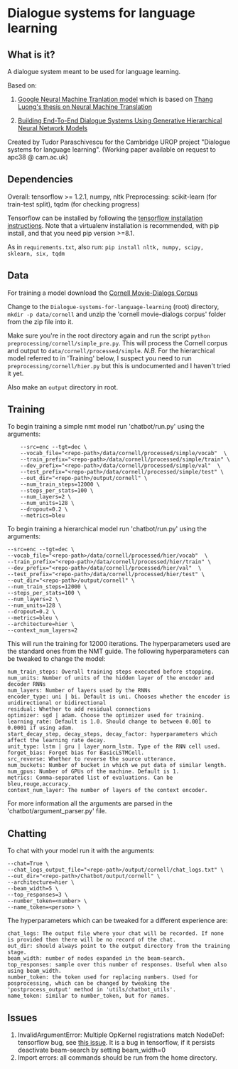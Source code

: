 #                          Dialogue systems for language learning
            
What is it?
-----------
  
A dialogue system meant to be used for language learning.

Based on:

1) [Google Neural Machine Tranlation model](https://github.com/tensorflow/nmt) which is based on [Thang Luong's thesis on Neural Machine Translation](https://github.com/lmthang/thesis)

2)  [Building End-To-End Dialogue Systems Using Generative Hierarchical Neural Network Models](https://arxiv.org/pdf/1507.04808.pdf)

Created by Tudor Paraschivescu for the Cambridge UROP project "Dialogue systems for language learning". (Working paper available on request to apc38 @ cam.ac.uk)


Dependencies
-------
Overall: tensorflow >= 1.2.1, numpy, nltk
Preprocessing: scikit-learn (for train-test split), tqdm (for checking progress)

Tensorflow can be installed by following the [tensorflow installation instructions](https://www.tensorflow.org/install/). Note that a virtualenv installation is recommended, with pip install, and that you need pip version >=8.1.

As in `requirements.txt`, also run: `pip install nltk, numpy, scipy, sklearn, six, tqdm`


Data
-------

For training a model download the [Cornell Movie-Dialogs Corpus](http://www.mpi-sws.org/~cristian/data/cornell_movie_dialogs_corpus.zip)

Change to the `Dialogue-systems-for-language-learning` (root) directory, `mkdir -p data/cornell` and unzip the 'cornell movie-dialogs corpus' folder from the zip file into it.

Make sure you're in the root directory again and run the script `python preprocessing/cornell/simple_pre.py`. This will process the Cornell corpus and output to `data/cornell/processed/simple`. _N.B._ For the hierarchical model referred to in 'Training' below, I suspect you need to run `preprocessing/cornell/hier.py` but this is undocumented and I haven't tried it yet.

Also make an `output` directory in root.


Training
--------
  
To begin training a simple nmt model run 'chatbot/run.py' using the arguments:
  
        --src=enc --tgt=dec \
        --vocab_file="<repo-path>/data/cornell/processed/simple/vocab"  \
        --train_prefix="<repo-path>/data/cornell/processed/simple/train" \
        --dev_prefix="<repo-path>/data/cornell/processed/simple/val"  \
        --test_prefix="<repo-path>/data/cornell/processed/simple/test" \
        --out_dir="<repo-path>/output/cornell" \
        --num_train_steps=12000 \
        --steps_per_stats=100 \
        --num_layers=2 \
        --num_units=128 \
        --dropout=0.2 \
        --metrics=bleu
        
To begin training a hierarchical model run 'chatbot/run.py' using the arguments:

    --src=enc --tgt=dec \
    --vocab_file="<repo-path>/data/cornell/processed/hier/vocab"  \
    --train_prefix="<repo-path>/data/cornell/processed/hier/train" \
    --dev_prefix="<repo-path>/data/cornell/processed/hier/val"  \
    --test_prefix="<repo-path>/data/cornell/processed/hier/test" \
    --out_dir="<repo-path>/output/cornell" \
    --num_train_steps=12000 \
    --steps_per_stats=100 \
    --num_layers=2 \
    --num_units=128 \
    --dropout=0.2 \
    --metrics=bleu \
    --architecture=hier \
    --context_num_layers=2
        

        
This will run the training for 12000 iterations. The hyperparameters used are the standard ones from the NMT guide. The following hyperparameters can be tweaked to change the model:
    
    num_train_steps: Overall training steps executed before stopping.
    num_units: Number of units of the hidden layer of the encoder and decoder RNNs
    num_layers: Number of layers used by the RNNs
    encoder_type: uni | bi. Default is uni. Chooses whether the encoder is unidirectional or bidirectional
    residual: Whether to add residual connections
    optimizer: sgd | adam. Choose the optimizer used for training.
    learning_rate: Default is 1.0. Should change to between 0.001 to 0.0001 if using adam.
    start_decay_step, decay_steps, decay_factor: hyperparameters which affect the learning rate decay.
    unit_type: lstm | gru | layer_norm_lstm. Type of the RNN cell used.
    forget_bias: Forget bias for BasicLSTMCell.
    src_reverse: Whether to reverse the source utterance.
    num_buckets: Number of bucket in which we put data of similar length.
    num_gpus: Number of GPUs of the machine. Default is 1.
    metrics: Comma-separated list of evaluations. Can be bleu,rouge,accuracy.
    context_num_layer: The number of layers of the context encoder.
    
For more information all the arguments are parsed in the 'chatbot/argument_parser.py' file.

Chatting
-------
To chat with your model run it with the arguments:

    --chat=True \
    --chat_logs_output_file="<repo-path>/output/cornell/chat_logs.txt" \
    --out_dir="<repo-path>/Chatbot/output/cornell" \
    --architecture=hier \
    --beam_width=5 \
    --top_responses=3 \
    --number_token=<number> \
    --name_token=<person> \

The hyperparameters which can be tweaked for a different experience are:

    chat_logs: The output file where your chat will be recorded. If none is provided then there will be no record of the chat.
    out_dir: should always point to the output directory from the training stage.
    beam_width: number of nodes expanded in the beam-search.
    top_responses: sample over this number of responses. Useful when also using beam_width.
    number_token: the token used for replacing numbers. Used for posprocessing, which can be changed by tweaking the          'postprocess_output' method in 'utils/chatbot_utils'.
    name_token: similar to number_token, but for names.


Issues
-------

1) InvalidArgumentError: Multiple OpKernel registrations match NodeDef: tensorflow bug, see [this issue](https://github.com/tensorflow/tensorflow/issues/11277). It is a bug in tensorflow, if it persists deactivate beam-search by setting beam_width=0
2) Import errors: all commands should be run from the home directory.